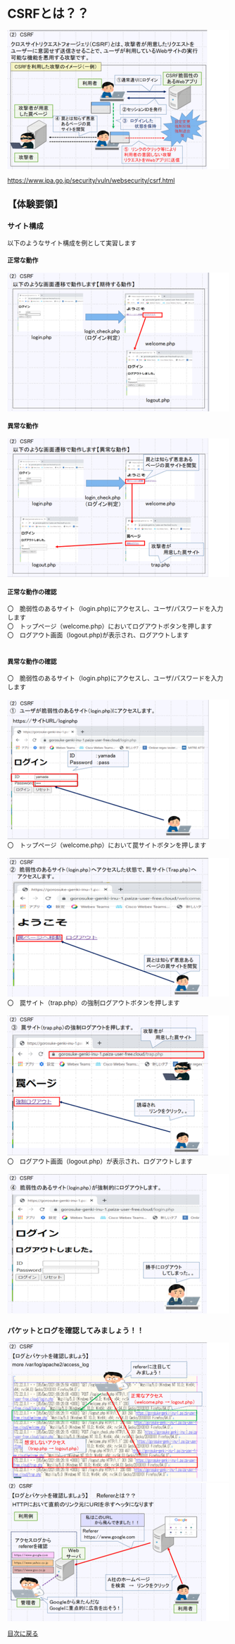 # CSRFとは？？<br>
 ![Diagram](./images/CSRF-1.jpg)<br>

https://www.ipa.go.jp/security/vuln/websecurity/csrf.html

## 【体験要領】

### サイト構成<br>
以下のようなサイト構成を例として実習します<br>

#### 正常な動作<br>
 ![Diagram](./images/CSRF-2.jpg)<br>

#### 異常な動作<br>
 ![Diagram](./images/CSRF-3.jpg)<br>


#### 正常な動作の確認<br>
〇　脆弱性のあるサイト（login.php)にアクセスし、ユーザ/パスワードを入力します<br>
〇　トップページ（welcome.php）においてログアウトボタンを押します<br>
〇　ログアウト画面（logout.php)が表示され、ログアウトします<br>
 　　   
#### 異常な動作の確認<br>
〇　脆弱性のあるサイト（login.php)にアクセスし、ユーザ/パスワードを入力します<br>
 　　![Diagram](./images/CSRF-4.jpg)<br>
〇　トップページ（welcome.php）において罠サイトボタンを押します<br>
 　　![Diagram](./images/CSRF-5.jpg)<br>
〇　罠サイト（trap.php）の強制ログアウトボタンを押します<br>
 　　![Diagram](./images/CSRF-6.jpg)<br>
〇　ログアウト画面（logout.php）が表示され、ログアウトします<br>
 　　　　![Diagram](./images/CSRF-7.jpg)<br>


### パケットとログを確認してみましょう！！<br>
![Diagram](./images/CSRF-8.jpg)<br>
![Diagram](./images/CSRF-9.jpg)<br>

[目次に戻る](./README.md) <br>
